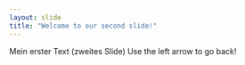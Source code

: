 ```yaml
---
layout: slide
title: "Welcome to our second slide!"
---
```

Mein erster Text (zweites Slide)
Use the left arrow to go back!
